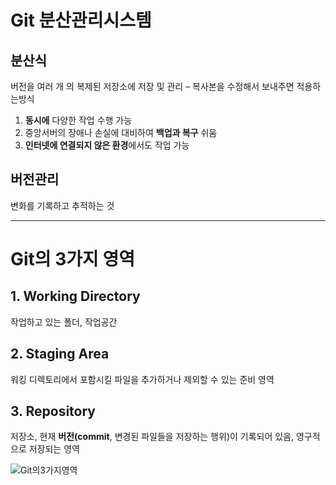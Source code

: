 # **Git 분산관리시스템**

## 분산식
버전을 여러 개 의 복제된 저장소에 저장 및 관리 – 복사본을 수정해서 보내주면 적용하는방식
1) **동시에** 다양한 작업 수행 가능 
2) 중앙서버의 장애나 손실에 대비하여 **백업과 복구** 쉬움 
3) **인터넷에 연결되지 않은 환경**에서도 작업 가능

## 버전관리
변화를 기록하고 추적하는 것

---

# Git의 3가지 영역
## 1. **Working Directory** 
작업하고 있는 폴더, 작업공간
## 2. **Staging Area** 
워킹 디렉토리에서 포함시킬 파일을 추가하거나 제외할 수 있는 준비 영역
## 3. **Repository** 
저장소, 현재 **버전(commit**, 변경된 파일들을 저장하는 행위)이 기록되어 있음, 영구적으로 저장되는 영역

![Git의3가지영역](https://s3.ap-south-1.amazonaws.com/s3.studytonight.com/tutorials/uploads/pictures/1622201219-103268.png)